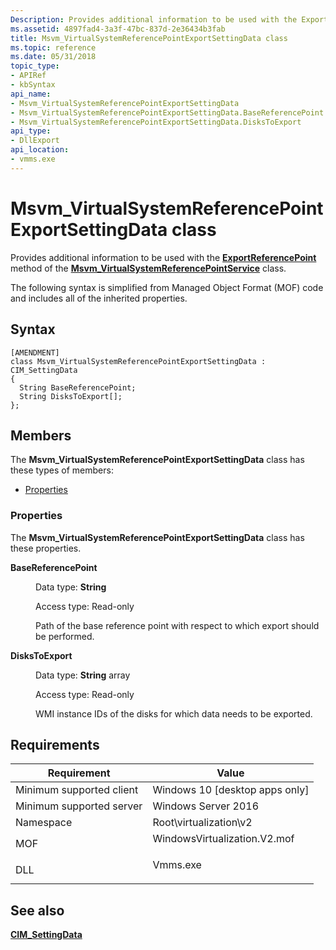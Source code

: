 ```yaml
---
Description: Provides additional information to be used with the ExportReferencePoint method of the Msvm\_VirtualSystemReferencePointService class.
ms.assetid: 4897fad4-3a3f-47bc-837d-2e36434b3fab
title: Msvm_VirtualSystemReferencePointExportSettingData class
ms.topic: reference
ms.date: 05/31/2018
topic_type: 
- APIRef
- kbSyntax
api_name: 
- Msvm_VirtualSystemReferencePointExportSettingData
- Msvm_VirtualSystemReferencePointExportSettingData.BaseReferencePoint
- Msvm_VirtualSystemReferencePointExportSettingData.DisksToExport
api_type: 
- DllExport
api_location: 
- vmms.exe
---
```


# Msvm\_VirtualSystemReferencePointExportSettingData class

Provides additional information to be used with the [**ExportReferencePoint**](msvm-virtualsystemreferencepointservice-exportreferencepoint.md) method of the [**Msvm\_VirtualSystemReferencePointService**](msvm-virtualsystemreferencepointservice.md) class.

The following syntax is simplified from Managed Object Format (MOF) code and includes all of the inherited properties.

## Syntax

``` syntax
[AMENDMENT]
class Msvm_VirtualSystemReferencePointExportSettingData : CIM_SettingData
{
  String BaseReferencePoint;
  String DisksToExport[];
};
```

## Members

The **Msvm\_VirtualSystemReferencePointExportSettingData** class has these types of members:

-   [Properties](#properties)

### Properties

The **Msvm\_VirtualSystemReferencePointExportSettingData** class has these properties.

<dl> <dt>

**BaseReferencePoint**
</dt> <dd> <dl> <dt>

Data type: **String**
</dt> <dt>

Access type: Read-only
</dt> </dl>

Path of the base reference point with respect to which export should be performed.

</dd> <dt>

**DisksToExport**
</dt> <dd> <dl> <dt>

Data type: **String** array
</dt> <dt>

Access type: Read-only
</dt> </dl>

WMI instance IDs of the disks for which data needs to be exported.

</dd> </dl>

## Requirements



| Requirement | Value |
|-------------------------------------|---------------------------------------------------------------------------------------------------------|
| Minimum supported client<br/> | Windows 10 \[desktop apps only\]<br/>                                                             |
| Minimum supported server<br/> | Windows Server 2016<br/>                                                                          |
| Namespace<br/>                | Root\\virtualization\\v2<br/>                                                                     |
| MOF<br/>                      | <dl> <dt>WindowsVirtualization.V2.mof</dt> </dl> |
| DLL<br/>                      | <dl> <dt>Vmms.exe</dt> </dl>                     |



## See also

<dl> <dt>

[**CIM\_SettingData**](cim-settingdata.md)
</dt> </dl>

 

 




